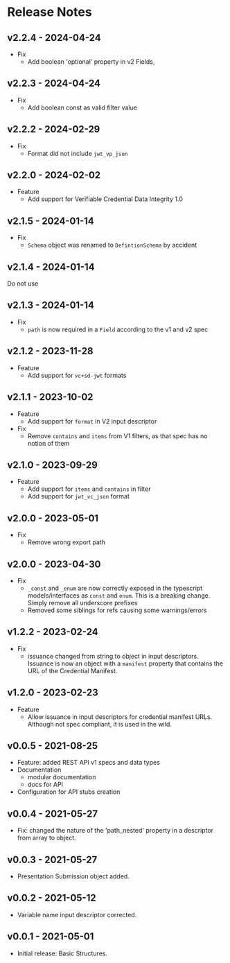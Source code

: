 # Release Notes

## v2.2.4 - 2024-04-24
- Fix
  - Add boolean 'optional' property in v2 Fields,

## v2.2.3 - 2024-04-24
- Fix
  - Add boolean const as valid filter value
  
## v2.2.2 - 2024-02-29
- Fix
  - Format did not include `jwt_vp_json` 
  
## v2.2.0 - 2024-02-02

- Feature
  - Add support for Verifiable Credential Data Integrity 1.0

## v2.1.5 - 2024-01-14

- Fix
  - `Schema` object was renamed to `DefintionSchema` by accident

## v2.1.4 - 2024-01-14
Do not use
 
## v2.1.3 - 2024-01-14

- Fix
  - `path` is now required in a `Field` according to the v1 and v2 spec

## v2.1.2 - 2023-11-28

- Feature
    - Add support for `vc+sd-jwt` formats

## v2.1.1 - 2023-10-02

- Feature
    - Add support for `format` in V2 input descriptor
- Fix
    - Remove `contains` and `items` from V1 filters, as that spec has no notion of them

## v2.1.0 - 2023-09-29

- Feature
    - Add support for `items` and `contains` in filter
    - Add support for `jwt_vc_json` format

## v2.0.0 - 2023-05-01

- Fix
    - Remove wrong export path

## v2.0.0 - 2023-04-30

- Fix
    - `_const` and `_enum` are now correctly exposed in the typescript models/interfaces as `const` and `enum`. This is
      a breaking change. Simply remove all underscore prefixes
    - Removed some siblings for refs causing some warnings/errors

## v1.2.2 - 2023-02-24

- Fix
    - issuance changed from string to object in input descriptors. Issuance is now an object with a `manifest` property
      that contains the URL of the Credential Manifest.

## v1.2.0 - 2023-02-23

- Feature
    - Allow issuance in input descriptors for credential manifest URLs. Although not spec compliant, it is used in the
      wild.

## v0.0.5 - 2021-08-25

- Feature: added REST API v1 specs and data types
- Documentation
    - modular documentation
    - docs for API
- Configuration for API stubs creation

## v0.0.4 - 2021-05-27

- Fix: changed the nature of the 'path_nested' property in a descriptor from array to object.

## v0.0.3 - 2021-05-27

- Presentation Submission object added.

## v0.0.2 - 2021-05-12

- Variable name input descriptor corrected.

## v0.0.1 - 2021-05-01

- Initial release: Basic Structures.
